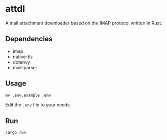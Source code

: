 # attdl

A mail attachment downloader based on the IMAP protocol written in Rust.

## Dependencies

- imap
- native-tls
- dotenvy
- mail-parser

## Usage

```bash
mv .env.example .env
```

Edit the `.env` file to your needs.

## Run

```bash
cargo run
```
